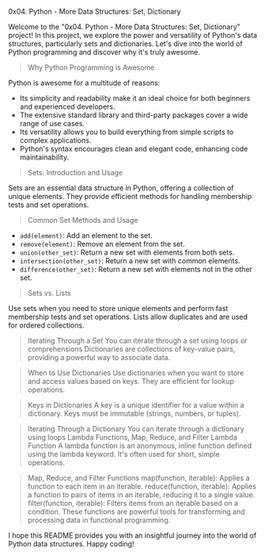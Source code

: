 0x04. Python - More Data Structures: Set, Dictionary

Welcome to the "0x04. Python - More Data Structures: Set, Dictionary" project! In this project, we explore the power and versatility of Python's data structures, particularly sets and dictionaries. Let's dive into the world of Python programming and discover why it's truly awesome.

> Why Python Programming is Awesome

Python is awesome for a multitude of reasons:

- Its simplicity and readability make it an ideal choice for both beginners and experienced developers.
- The extensive standard library and third-party packages cover a wide range of use cases.
- Its versatility allows you to build everything from simple scripts to complex applications.
- Python's syntax encourages clean and elegant code, enhancing code maintainability.

> Sets: Introduction and Usage

Sets are an essential data structure in Python, offering a collection of unique elements. They provide efficient methods for handling membership tests and set operations.

> Common Set Methods and Usage

- `add(element)`: Add an element to the set.
- `remove(element)`: Remove an element from the set.
- `union(other_set)`: Return a new set with elements from both sets.
- `intersection(other_set)`: Return a new set with common elements.
- `difference(other_set)`: Return a new set with elements not in the other set.

> Sets vs. Lists

Use sets when you need to store unique elements and perform fast membership tests and set operations. Lists allow duplicates and are used for ordered collections.

> Iterating Through a Set
You can iterate through a set using loops or comprehensions
> Dictionaries are collections of key-value pairs, providing a powerful way to associate data.

> When to Use Dictionaries
Use dictionaries when you want to store and access values based on keys. They are efficient for lookup operations.

> Keys in Dictionaries
A key is a unique identifier for a value within a dictionary. Keys must be immutable (strings, numbers, or tuples).

> Iterating Through a Dictionary
You can iterate through a dictionary using loops
> Lambda Functions, Map, Reduce, and Filter
Lambda Function
A lambda function is an anonymous, inline function defined using the lambda keyword. It's often used for short, simple operations.

> Map, Reduce, and Filter Functions
map(function, iterable): Applies a function to each item in an iterable.
reduce(function, iterable): Applies a function to pairs of items in an iterable, reducing it to a single value.
filter(function, iterable): Filters items from an iterable based on a condition.
These functions are powerful tools for transforming and processing data in functional programming.

I hope this README provides you with an insightful journey into the world of Python data structures. Happy coding!

